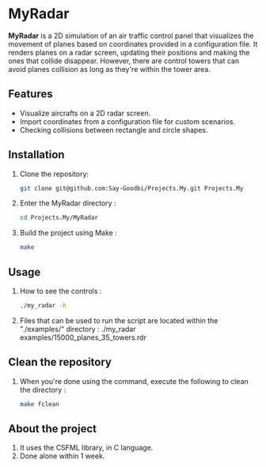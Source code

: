 # MyRadar

**MyRadar** is a 2D simulation of an air traffic control panel that visualizes the movement of planes based on coordinates provided in a configuration file. It renders planes on a radar screen, updating their positions and making the ones that collide disappear. However, there are control towers that can avoid planes collision as long as they're within the tower area.

## Features
- Visualize aircrafts on a 2D radar screen.
- Import coordinates from a configuration file for custom scenarios.
- Checking collisions between rectangle and circle shapes.

## Installation
1. Clone the repository:
   ```bash
   git clone git@github.com:Say-Goodbi/Projects.My.git Projects.My
2. Enter the MyRadar directory :
   ```bash
   cd Projects.My/MyRadar
3. Build the project using Make :
   ```bash
   make

## Usage
1. How to see the controls :
   ```bash
   ./my_radar -h
2. Files that can be used to run the script are located within the "./examples/" directory :
   ./my_radar examples/15000_planes_35_towers.rdr

## Clean the repository
1. When you're done using the command, execute the following to clean the directory :
   ```bash
   make fclean

## About the project
1. It uses the CSFML library, in C language.
2. Done alone within 1 week.
